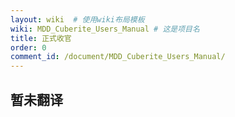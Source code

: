 ```yaml
---
layout: wiki  # 使用wiki布局模板
wiki: MDD_Cuberite_Users_Manual # 这是项目名
title: 正式收官
order: 0
comment_id: /document/MDD_Cuberite_Users_Manual/
---
```

## 暂未翻译
